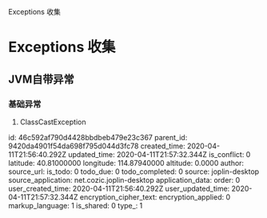 Exceptions 收集

# Exceptions 收集
## JVM自带异常
### 基础异常
1. ClassCastException

id: 46c592af790d4428bbdbeb479e23c367
parent_id: 9420da4901f54da698f795d044d3fc78
created_time: 2020-04-11T21:56:40.292Z
updated_time: 2020-04-11T21:57:32.344Z
is_conflict: 0
latitude: 40.81000000
longitude: 114.87940000
altitude: 0.0000
author: 
source_url: 
is_todo: 0
todo_due: 0
todo_completed: 0
source: joplin-desktop
source_application: net.cozic.joplin-desktop
application_data: 
order: 0
user_created_time: 2020-04-11T21:56:40.292Z
user_updated_time: 2020-04-11T21:57:32.344Z
encryption_cipher_text: 
encryption_applied: 0
markup_language: 1
is_shared: 0
type_: 1
